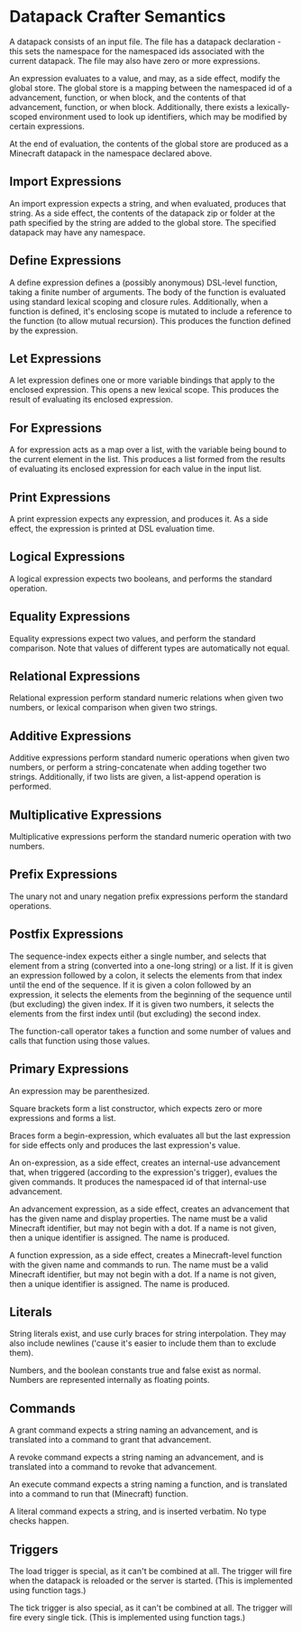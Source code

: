 # Datapack Crafter Semantics

A datapack consists of an input file. The file has a datapack declaration - this sets the namespace for the namespaced ids associated with the current datapack. The file may also have zero or more expressions.

An expression evaluates to a value, and may, as a side effect, modify the global store. The global store is a mapping between the namespaced id of a advancement, function, or when block, and the contents of that advancement, function, or when block. Additionally, there exists a lexically-scoped environment used to look up identifiers, which may be modified by certain expressions.

At the end of evaluation, the contents of the global store are produced as a Minecraft datapack in the namespace declared above.

## Import Expressions

An import expression expects a string, and when evaluated, produces that string. As a side effect, the contents of the datapack zip or folder at the path specified by the string are added to the global store. The specified datapack may have any namespace.

## Define Expressions

A define expression defines a (possibly anonymous) DSL-level function, taking a finite number of arguments. The body of the function is evaluated using standard lexical scoping and closure rules. Additionally, when a function is defined, it's enclosing scope is mutated to include a reference to the function (to allow mutual recursion). This produces the function defined by the expression.

## Let Expressions

A let expression defines one or more variable bindings that apply to the enclosed expression. This opens a new lexical scope. This produces the result of evaluating its enclosed expression.

## For Expressions

A for expression acts as a map over a list, with the variable being bound to the current element in the list. This produces a list formed from the results of evaluating its enclosed expression for each value in the input list.

## Print Expressions

A print expression expects any expression, and produces it. As a side effect, the expression is printed at DSL evaluation time.

## Logical Expressions

A logical expression expects two booleans, and performs the standard operation.

## Equality Expressions

Equality expressions expect two values, and perform the standard comparison. Note that values of different types are automatically not equal.

## Relational Expressions

Relational expression perform standard numeric relations when given two numbers, or lexical comparison when given two strings.

## Additive Expressions

Additive expressions perform standard numeric operations when given two numbers, or perform a string-concatenate when adding together two strings. Additionally, if two lists are given, a list-append operation is performed.

## Multiplicative Expressions

Multiplicative expressions perform the standard numeric operation with two numbers.

## Prefix Expressions

The unary not and unary negation prefix expressions perform the standard operations.

## Postfix Expressions

The sequence-index expects either a single number, and selects that element from a string (converted into a one-long string) or a list. If it is given an expression followed by a colon, it selects the elements from that index until the end of the sequence. If it is given a colon followed by an expression, it selects the elements from the beginning of the sequence until (but excluding) the given index. If it is given two numbers, it selects the elements from the first index until (but excluding) the second index.

The function-call operator takes a function and some number of values and calls that function using those values.

## Primary Expressions

An expression may be parenthesized.

Square brackets form a list constructor, which expects zero or more expressions and forms a list.

Braces form a begin-expression, which evaluates all but the last expression for side effects only and produces the last expression's value.

An on-expression, as a side effect, creates an internal-use advancement that, when triggered (according to the expression's trigger), evalues the given commands. It produces the namespaced id of that internal-use advancement.

An advancement expression, as a side effect, creates an advancement that has the given name and display properties. The name must be a valid Minecraft identifier, but may not begin with a dot. If a name is not given, then a unique identifier is assigned. The name is produced.

A function expression, as a side effect, creates a Minecraft-level function with the given name and commands to run. The name must be a valid Minecraft identifier, but may not begin with a dot. If a name is not given, then a unique identifier is assigned. The name is produced.

## Literals

String literals exist, and use curly braces for string interpolation. They may also include newlines ('cause it's easier to include them than to exclude them).

Numbers, and the boolean constants true and false exist as normal. Numbers are represented internally as floating points.

## Commands

A grant command expects a string naming an advancement, and is translated into a command to grant that advancement.

A revoke command expects a string naming an advancement, and is translated into a command to revoke that advancement.

An execute command expects a string naming a function, and is translated into a command to run that (Minecraft) function.

A literal command expects a string, and is inserted verbatim. No type checks happen.

## Triggers

The load trigger is special, as it can't be combined at all. The trigger will fire when the datapack is reloaded or the server is started. (This is implemented using function tags.)

The tick trigger is also special, as it can't be combined at all. The trigger will fire every single tick. (This is implemented using function tags.)
